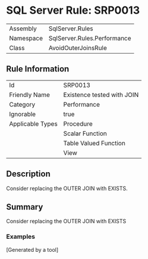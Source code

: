 # SQL Server Rule: SRP0013
  
|    |    |
|----|----|
| Assembly | SqlServer.Rules |
| Namespace | SqlServer.Rules.Performance |
| Class | AvoidOuterJoinsRule |
  
## Rule Information
  
|    |    |
|----|----|
| Id | SRP0013 |
| Friendly Name | Existence tested with JOIN |
| Category | Performance |
| Ignorable | true |
| Applicable Types | Procedure  |
|   | Scalar Function |
|   | Table Valued Function |
|   | View |
  
## Description
  
Consider replacing the OUTER JOIN with EXISTS.
  
## Summary
  
Consider replacing the OUTER JOIN with EXISTS
  
### Examples
  
  
[Generated by a tool]
